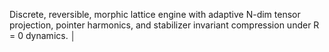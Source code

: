 
 Discrete, reversible, morphic lattice engine 
 with adaptive N-dim tensor projection, 
 pointer harmonics, and stabilizer 
 invariant compression under R = 0 dynamics.                                │
